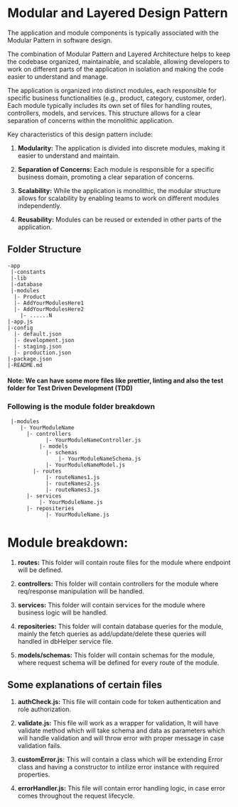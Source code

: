 # Modular and Layered Design Pattern

The application and module components is typically associated with the Modular Pattern in software design.

The combination of Modular Pattern and Layered Architecture helps to keep the codebase organized, maintainable, and scalable, allowing developers to work on different parts of the application in isolation and making the code easier to understand and manage.

The application is organized into distinct modules, each responsible for specific business functionalities (e.g., product, category, customer, order). Each module typically includes its own set of files for handling routes, controllers, models, and services. This structure allows for a clear separation of concerns within the monolithic application.

Key characteristics of this design pattern include:

1. **Modularity:** The application is divided into discrete modules, making it easier to understand and maintain.

2. **Separation of Concerns:** Each module is responsible for a specific business domain, promoting a clear separation of concerns.

3. **Scalability:** While the application is monolithic, the modular structure allows for scalability by enabling teams to work on different modules independently.

4. **Reusability:** Modules can be reused or extended in other parts of the application.


## Folder Structure
```
-app
 |-constants
 |-lib
 |-database
 |-modules
  |- Product
  |- AddYourModulesHere1 
  |- AddYourModulesHere2
	|- ......N
|-app.js
|-config
  |- default.json
  |- development.json
  |- staging.json
  |- production.json
|-package.json
|-README.md
```
#### Note: We can have some more files like prettier, linting and also the test folder for Test Driven Development (TDD)

### Following is the module folder breakdown

```
 |-modules
    |- YourModuleName
      |- controllers
    		|- YourModuleNameController.js
		  |- models
		    |- schemas
			    |- YourModuleNameSchema.js
	        |- YourModuleNameModel.js
	    |- routes
	    	|- routeNames1.js 
	    	|- routeNames2.js 
	    	|- routeNames3.js 
      |- services
          |- YourModuleName.js
      |- repositeries
            |- YourModuleName.js        
```

# Module breakdown: 

1. **routes:** This folder will contain route files for the module where endpoint will be defined.

2. **controllers:** This folder will contain controllers for the module where req/response manipulation will be handled.

3. **services:** This folder will contain services for the module where business logic will be handled.

4. **repositeries:** This folder will contain database queries for the module, mainly the fetch queries as add/update/delete these queries will handled in dbHelper service file.

5. **models/schemas:**  This folder will contain schemas for the module, where request schema will be defined for every route of the module.

## Some explanations of certain files

1. **authCheck.js:** This file will contain code for token authentication and role authorization.

2. **validate.js:** This file will work as a wrapper for validation, It will have validate method which will take schema and data as parameters which will handle validation and will throw error with proper message in case validation fails.

3. **customError.js:** This will contain a class which will be extending Error class and having a constructor to intilize error instance with required properties.

4. **errorHandler.js:** This file will contain error handling logic, in case error comes throughout the request lifecycle.